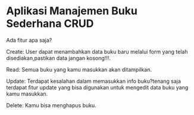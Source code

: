 # Aplikasi Manajemen Buku Sederhana CRUD

Ada fitur apa saja?

Create:
User dapat menambahkan data buku baru melalui form yang telah disediakan,pastikan data jangan kosong!!!.

Read:
Semua buku yang kamu masukkan akan ditampilkan.

Update:
Terdapat kesalahan dalam memasukkan info buku?tenang saja terdapat fitur update yang bisa digunakan untuk  mengedit data buku yang kamu masukkan.

Delete:
Kamu bisa menghapus buku.

